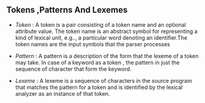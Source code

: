 ## Tokens ,Patterns And Lexemes

- *Token* : A token is a pair consisting of a token name and an optional attribute value. The token name is an abstract symbol for representing a kind of lexical unit, e.g.., a particular word denoting an identifier.The token names are the input symbols that the  parser processes

- *Pattern* : A pattern is a description of the form that the lexeme of a token may take. In case of a keyword as a token , the pattern in just the sequence of character that form the keyword.

- *Lexeme* : A lexeme is a sequence of characters in the source program that matches the pattern for a token and is identified by the lexical analyzer as an instance of that token.

